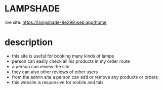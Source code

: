 # LAMPSHADE
live site: https://lampshade-8e299.web.app/home

# description
- this site is useful for booking many kinds of lamps
- person can easily check all his products in my order route
- a person can review the site
- they can also other reviews of other users
- from the admin site a person can add or remove any products or orders
- this website is responsive for mobile and tab
